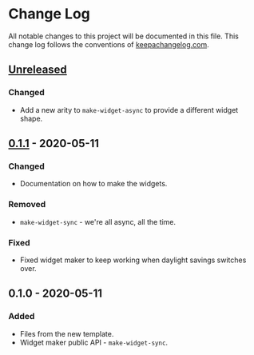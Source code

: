 # Change Log
All notable changes to this project will be documented in this file. This change log follows the conventions of [keepachangelog.com](http://keepachangelog.com/).

## [Unreleased]
### Changed
- Add a new arity to `make-widget-async` to provide a different widget shape.

## [0.1.1] - 2020-05-11
### Changed
- Documentation on how to make the widgets.

### Removed
- `make-widget-sync` - we're all async, all the time.

### Fixed
- Fixed widget maker to keep working when daylight savings switches over.

## 0.1.0 - 2020-05-11
### Added
- Files from the new template.
- Widget maker public API - `make-widget-sync`.

[Unreleased]: https://github.com/your-name/birdsdb/compare/0.1.1...HEAD
[0.1.1]: https://github.com/your-name/birdsdb/compare/0.1.0...0.1.1
